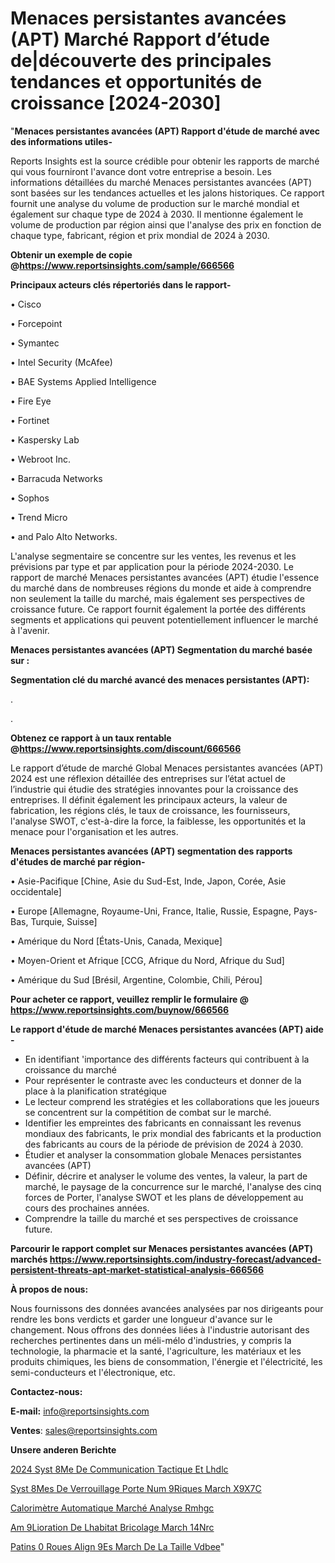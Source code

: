# Menaces persistantes avancées (APT) Marché Rapport d’étude de|découverte des principales tendances et opportunités de croissance [2024-2030]

"<strong>Menaces persistantes avancées (APT) Rapport d'étude de marché avec des informations utiles-</strong>

Reports Insights est la source crédible pour obtenir les rapports de marché qui vous fourniront l'avance dont votre entreprise a besoin. Les informations détaillées du marché Menaces persistantes avancées (APT) sont basées sur les tendances actuelles et les jalons historiques. Ce rapport fournit une analyse du volume de production sur le marché mondial et également sur chaque type de 2024 à 2030. Il mentionne également le volume de production par région ainsi que l'analyse des prix en fonction de chaque type, fabricant, région et prix mondial de 2024 à 2030.

<strong><b>Obtenir un exemple de copie @</b></strong><a href=https://www.reportsinsights.com/sample/666566><strong><b>https://www.reportsinsights.com/sample/666566</b></strong></a>

<b>Principaux acteurs clés répertoriés dans le rapport-</b>

<b> </b>• Cisco

• Forcepoint

• Symantec

• Intel Security (McAfee)

• BAE Systems Applied Intelligence

• Fire Eye

• Fortinet

• Kaspersky Lab

• Webroot Inc.

• Barracuda Networks

• Sophos

• Trend Micro

• and Palo Alto Networks.

L'analyse segmentaire se concentre sur les ventes, les revenus et les prévisions par type et par application pour la période 2024-2030. Le rapport de marché Menaces persistantes avancées (APT) étudie l'essence du marché dans de nombreuses régions du monde et aide à comprendre non seulement la taille du marché, mais également ses perspectives de croissance future. Ce rapport fournit également la portée des différents segments et applications qui peuvent potentiellement influencer le marché à l'avenir.

<strong>Menaces persistantes avancées (APT) Segmentation du marché basée sur :</strong>

<strong> Segmentation clé du marché avancé des menaces persistantes (APT): </strong>

.

.

<strong><b>Obtenez ce rapport à un taux rentable @</b></strong><a href=https://www.reportsinsights.com/discount/666566><strong><b>https://www.reportsinsights.com/discount/666566</b></strong></a>

Le rapport d’étude de marché Global Menaces persistantes avancées (APT) 2024 est une réflexion détaillée des entreprises sur l’état actuel de l’industrie qui étudie des stratégies innovantes pour la croissance des entreprises. Il définit également les principaux acteurs, la valeur de fabrication, les régions clés, le taux de croissance, les fournisseurs, l'analyse SWOT, c'est-à-dire la force, la faiblesse, les opportunités et la menace pour l'organisation et les autres.

<strong>Menaces persistantes avancées (APT) segmentation des rapports d'études de marché par région-</strong>

• Asie-Pacifique [Chine, Asie du Sud-Est, Inde, Japon, Corée, Asie occidentale]

• Europe [Allemagne, Royaume-Uni, France, Italie, Russie, Espagne, Pays-Bas, Turquie, Suisse]

• Amérique du Nord [États-Unis, Canada, Mexique]

• Moyen-Orient et Afrique [CCG, Afrique du Nord, Afrique du Sud]

• Amérique du Sud [Brésil, Argentine, Colombie, Chili, Pérou]

<strong>Pour acheter ce rapport, veuillez remplir le formulaire @   <a href=https://www.reportsinsights.com/buynow/666566>https://www.reportsinsights.com/buynow/666566</a></strong>

<strong>Le rapport d'étude de marché Menaces persistantes avancées (APT) aide -</strong>
<ul>
  <li>En identifiant 'importance des différents facteurs qui contribuent à la croissance du marché</li>
  <li>Pour représenter le contraste avec les conducteurs et donner de la place à la planification stratégique</li>
  <li>Le lecteur comprend les stratégies et les collaborations que les joueurs se concentrent sur la compétition de combat sur le marché.</li>
  <li>Identifier les empreintes des fabricants en connaissant les revenus mondiaux des fabricants, le prix mondial des fabricants et la production des fabricants au cours de la période de prévision de 2024 à 2030.</li>
  <li>Étudier et analyser la consommation globale Menaces persistantes avancées (APT)</li>
  <li>Définir, décrire et analyser le volume des ventes, la valeur, la part de marché, le paysage de la concurrence sur le marché, l'analyse des cinq forces de Porter, l'analyse SWOT et les plans de développement au cours des prochaines années.</li>
  <li>Comprendre la taille du marché et ses perspectives de croissance future.</li>
</ul>

<strong>Parcourir le rapport complet sur Menaces persistantes avancées (APT) marchés <a href=https://www.reportsinsights.com/industry-forecast/advanced-persistent-threats-apt-market-statistical-analysis-666566>https://www.reportsinsights.com/industry-forecast/advanced-persistent-threats-apt-market-statistical-analysis-666566</a></strong>

<strong>À propos de nous:</strong>

Nous fournissons des données avancées analysées par nos dirigeants pour rendre les bons verdicts et garder une longueur d'avance sur le changement. Nous offrons des données liées à l'industrie autorisant des recherches pertinentes dans un méli-mélo d'industries, y compris la technologie, la pharmacie et la santé, l'agriculture, les matériaux et les produits chimiques, les biens de consommation, l'énergie et l'électricité, les semi-conducteurs et l'électronique, etc.

<strong>Contactez-nous:</strong>

<strong>E-mail:</strong> <a href=mailto:info@reportsinsights.com>info@reportsinsights.com</a>

<strong>Ventes</strong>: <a href=mailto:sales@reportsinsights.com>sales@reportsinsights.com</a>

<strong>Unsere anderen Berichte</strong>

<a href=https://www.linkedin.com/pulse/2024-syst%C3%A8me-de-communication-tactique-et-lhdlc/>2024 Syst 8Me De Communication Tactique Et Lhdlc</a>

<a href=https://www.linkedin.com/pulse/syst%C3%A8mes-de-verrouillage-porte-num%C3%A9riques-march%C3%A9-x9x7c/>Syst 8Mes De Verrouillage Porte Num 9Riques March X9X7C</a>

<a href=https://www.linkedin.com/pulse/calorimètre-automatique-marché-analyse-rmhgc/>Calorimètre Automatique Marché Analyse Rmhgc</a>

<a href=https://www.linkedin.com/pulse/am%C3%A9lioration-de-lhabitat-bricolage-march%C3%A9-14nrc/>Am 9Lioration De Lhabitat Bricolage March 14Nrc</a>

<a href=https://www.linkedin.com/pulse/patins-%C3%A0-roues-align%C3%A9es-march%C3%A9-de-la-taille-vdbee/>Patins  0 Roues Align 9Es March De La Taille Vdbee</a>"
